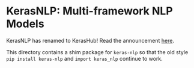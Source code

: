 # KerasNLP: Multi-framework NLP Models

KerasNLP has renamed to KerasHub! Read the announcement
[here](https://github.com/keras-team/keras-nlp/issues/1831).

This directory contains a shim package for `keras-nlp` so that the old style
`pip install keras-nlp` and `import keras_nlp` continue to work.
